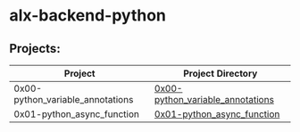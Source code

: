 # alx-backend-python
## Projects:
| Project | Project Directory |
|---------|-------------------|
| 0x00-python_variable_annotations | [0x00-python_variable_annotations](https://github.com/deelykos/alx-backend-python/tree/master/0x00-python_variable_annotations) |
| 0x01-python_async_function | [0x01-python_async_function](https://github.com/deelykos/alx-backend-python/tree/master/0x01-python_async_function) |
